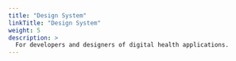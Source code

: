 ```yaml
---
title: "Design System"
linkTitle: "Design System"
weight: 5
description: >
  For developers and designers of digital health applications.
---
```


